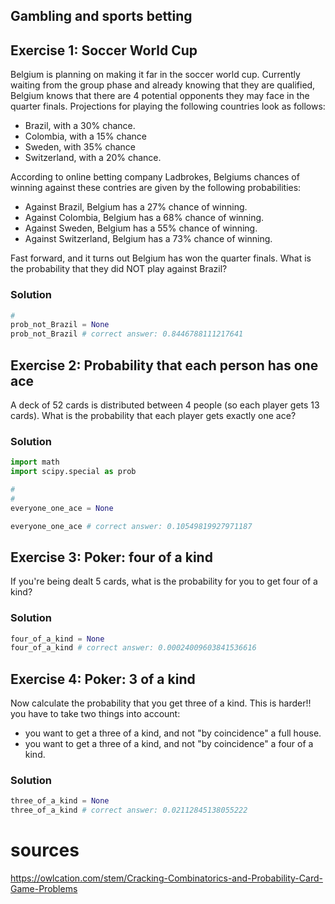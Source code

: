 
## Gambling and sports betting

## Exercise 1: Soccer World Cup

Belgium is planning on making it far in the soccer world cup. Currently waiting from the group phase and already knowing that they are qualified, Belgium knows that there are 4 potential opponents they may face in the quarter finals. Projections for playing the following countries look as follows:

- Brazil, with a 30% chance.
- Colombia, with a 15% chance
- Sweden, with 35% chance
- Switzerland, with a 20% chance.

According to online betting company Ladbrokes, Belgiums chances of winning against these contries are given by the following probabilities:

- Against Brazil, Belgium has a 27% chance of winning.
- Against Colombia, Belgium has a 68% chance of winning.
- Against Sweden, Belgium has a 55% chance of winning.
- Against Switzerland, Belgium has a 73% chance of winning.


Fast forward, and it turns out Belgium has won the quarter finals. What is the probability that they did NOT play against Brazil?

### Solution


```python
#
prob_not_Brazil = None
prob_not_Brazil # correct answer: 0.8446788111217641
```

## Exercise 2: Probability that each person has one ace

A deck of 52 cards is distributed between 4 people (so each player gets 13 cards). What is the probability that each player gets exactly one ace?

### Solution


```python
import math
import scipy.special as prob

#
#
everyone_one_ace = None

everyone_one_ace # correct answer: 0.10549819927971187
```

## Exercise 3: Poker: four of a kind

If you're being dealt 5 cards, what is the probability for you to get four of a kind?

### Solution


```python
four_of_a_kind = None
four_of_a_kind # correct answer: 0.00024009603841536616
```

## Exercise 4: Poker: 3 of a kind

Now calculate the probability that you get three of a kind. This is harder!! you have to take two things into account:
- you want to get a three of a kind, and not "by coincidence" a full house.
- you want to get a three of a kind, and not "by coincidence" a four of a kind.

### Solution


```python
three_of_a_kind = None
three_of_a_kind # correct answer: 0.02112845138055222
```

# sources

https://owlcation.com/stem/Cracking-Combinatorics-and-Probability-Card-Game-Problems
